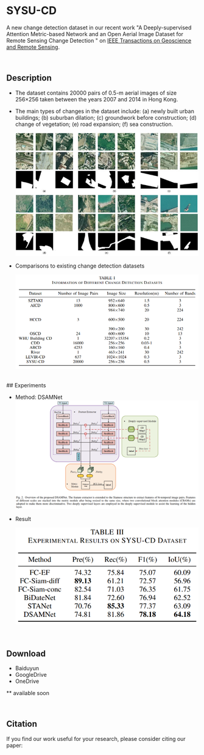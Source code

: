 # SYSU-CD

A new change detection dataset in our recent work "A Deeply-supervised Attention Metric-based Network and an Open Aerial Image Dataset for Remote Sensing Change Detection " on [IEEE Transactions on Geoscience and Remote Sensing](https://ieeexplore.ieee.org/xpl/aboutJournal.jsp?punumber=36).



<br>

## Description

- The dataset contains 20000 pairs of 0.5-m aerial images of size 256×256 taken between the years 2007 and 2014 in Hong Kong. 
- The main types of changes in the dataset include: (a) newly built urban buildings; (b) suburban dilation; (c) groundwork before construction; (d) change of vegetation; (e) road expansion; (f) sea construction.

   ![dataset](images/dataset.jpg)

- Comparisons to existing change detection datasets 
   
   ![datasets](images/datasets.jpg)

<br>
## Experiments

- Method: DSAMNet
   ![model](images/model.jpg)


- Result

   ![result](images/result.jpg)
   

<br>

## Download

- Baiduyun
- GoogleDrive
- OneDrive

** available soon 



<br>

## Citation
If you find our work useful for your research, please consider citing our paper:
```

```







